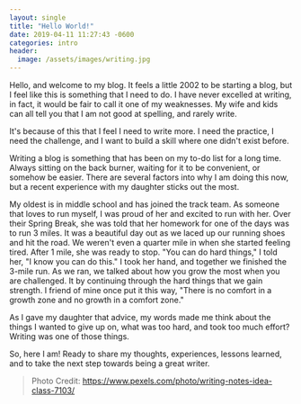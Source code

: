 ```yaml
---
layout: single
title: "Hello World!"
date: 2019-04-11 11:27:43 -0600
categories: intro
header:
  image: /assets/images/writing.jpg
---
```


Hello, and welcome to my blog. It feels a little 2002 to be starting a blog, but I feel like this is something that I need to do. I have never excelled at writing, in fact, it would be fair to call it one of my weaknesses. My wife and kids can all tell you that I am not good at spelling, and rarely write.

It's because of this that I feel I need to write more. I need the practice, I need the challenge, and I want to build a skill where one didn't exist before.

Writing a blog is something that has been on my to-do list for a long time. Always sitting on the back burner, waiting for it to be convenient, or somehow be easier. There are several factors into why I am doing this now, but a recent experience with my daughter sticks out the most.

My oldest is in middle school and has joined the track team. As someone that loves to run myself, I was proud of her and excited to run with her. Over their Spring Break, she was told that her homework for one of the days was to run 3 miles. It was a beautiful day out as we laced up our running shoes and hit the road. We weren't even a quarter mile in when she started feeling tired. After 1 mile, she was ready to stop. "You can do hard things," I told her, "I know you can do this." I took her hand, and together we finished the 3-mile run. As we ran, we talked about how you grow the most when you are challenged. It by continuing through the hard things that we gain strength. I friend of mine once put it this way, "There is no comfort in a growth zone and no growth in a comfort zone."

As I gave my daughter that advice, my words made me think about the things I wanted to give up on, what was too hard, and took too much effort? Writing was one of those things.

So, here I am! Ready to share my thoughts, experiences, lessons learned, and to take the next step towards being a great writer.

> Photo Credit: https://www.pexels.com/photo/writing-notes-idea-class-7103/
